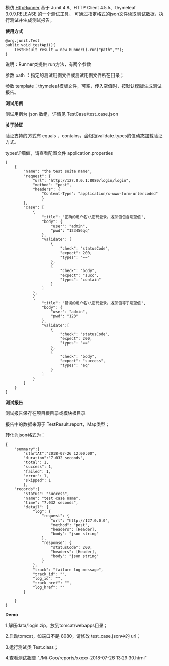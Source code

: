 模仿 <a href="https://github.com/HttpRunner/HttpRunner">HttpRunner</a>
基于 Junit 4.8、HTTP Client 4.5.5、thymeleaf 3.0.9.RELEASE 的一个测试工具，
可通过指定格式的json文件读取测试数据，执行测试并生成测试报告。

**使用方式**

    @org.junit.Test
    public void testApi(){
        TestResult result = new Runner().run("path","");
    }
    
说明：Runner类提供 run方法，有两个参数

参数 path ：指定的测试用例文件或测试用例文件所在目录；

参数 template：thymeleaf模版文件，可空，传入空值时，按默认模版生成测试报告。

**测试用例**

测试用例为 json 数组，详情见 TestCase/test_case.json

**关于验证**

验证支持的方式有 equals 、contains，会根据validate.types的值动态加载验证方式。

types详细值，请查看配置文件 application.properties

    [
        {
            "name": "the test suite name",
            "request": {
                "url": "http://127.0.0.1:8080/login/login",
                "method": "post",
                "headers": {
                    "Content-Type": "application/x-www-form-urlencoded"
                    }
            },
            "case": [
                {
                    "title": "正确的用户名\\密码登录，返回值包含期望值",
                    "body": {
                        "user": "admin",
                        "pwd": "123456qq"
                    },
                    "validate": [
                        {
                            "check": "statusCode", 
                            "expect": 200, 
                            "types": "=="
                        },
                        {
                            "check": "body", 
                            "expect": "succ", 
                            "types": "contain"
                        }
                    ]
                },                 
                {
                    "title": "错误的用户名\\密码登录，返回值等于期望值",
                    "body": {
                        "user": "admin",
                        "pwd": "123"
                    },
                    "validate":[
                        {
                            "check": "statusCode", 
                            "expect": 200, 
                            "types": "=="
                        },
                        {
                            "check": "body", 
                            "expect": "success", 
                            "types": "eq"
                        }
                    ]
                }
            ]
        }
    ]

**测试报告**

测试报告保存在项目根目录或模块根目录

报告中的数据来源于 TestResult.report，Map类型；

转化为json格式为：

    {
        "summary":{
            "startAt":"2018-07-26 12:00:00",
            "duration":"7.032 seconds",
            "total": 1,
            "success": 1,
            "failed": 1,
            "error": 1,
            "skipped": 1
            },
        "records":{
            "status": "success",
            "name": "test case name",
            "time": "7.032 seconds",
            "detail": {
                "log": {
                    "request": {
                        "url": "http://127.0.0.0",
                        "method": "post",
                        "headers": [Header],
                        "body": "json string"
                    },
                    "response": {
                        "statusCode": 200,
                        "headers": [Header],
                        "body": "json string"
                    }
                },
                "track": "failure log message",
                "track_id": "",
                "log_id": "",
                "track_href": "",
                "log_href": ""
            }
            
        }
    }
    
**Demo**

1.解压data/login.zip，放到tomcat/webapps目录；

2.启动tomcat，如端口不是 8080，请修改 test_case.json中的 url；

3.运行测试类 Test.class；

4.查看测试报告 "./Mi-Goo/reports/xxxxx-2018-07-26 13:29:30.html"

